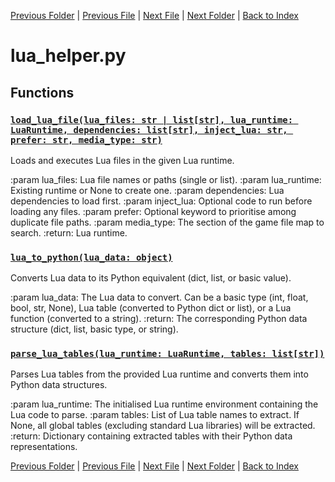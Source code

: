 [Previous Folder](../tools/update_icons.md) | [Previous File](echo.md) | [Next File](media_helper.md) | [Next Folder](../vehicles/vehicle_article.md) | [Back to Index](../../index.md)

# lua_helper.py

## Functions

### [`load_lua_file(lua_files: str | list[str], lua_runtime: LuaRuntime, dependencies: list[str], inject_lua: str, prefer: str, media_type: str)`](https://github.com/Vaileasys/pz-wiki_parser/blob/main/scripts/utils/lua_helper.py#L7)

Loads and executes Lua files in the given Lua runtime.

:param lua_files: Lua file names or paths (single or list).
:param lua_runtime: Existing runtime or None to create one.
:param dependencies: Lua dependencies to load first.
:param inject_lua: Optional code to run before loading any files.
:param prefer: Optional keyword to prioritise among duplicate file paths.
:param media_type: The section of the game file map to search.
:return: Lua runtime.

### [`lua_to_python(lua_data: object)`](https://github.com/Vaileasys/pz-wiki_parser/blob/main/scripts/utils/lua_helper.py#L56)

Converts Lua data to its Python equivalent (dict, list, or basic value).

:param lua_data: The Lua data to convert. Can be a basic type (int, float, bool, str, None), Lua table (converted to Python dict or list), or a Lua function (converted to a string).
:return: The corresponding Python data structure (dict, list, basic type, or string).

### [`parse_lua_tables(lua_runtime: LuaRuntime, tables: list[str])`](https://github.com/Vaileasys/pz-wiki_parser/blob/main/scripts/utils/lua_helper.py#L103)

Parses Lua tables from the provided Lua runtime and converts them into Python data structures.

:param lua_runtime: The initialised Lua runtime environment containing the Lua code to parse.
:param tables: List of Lua table names to extract. If None, all global tables (excluding standard Lua libraries) will be extracted.
:return: Dictionary containing extracted tables with their Python data representations.



[Previous Folder](../tools/update_icons.md) | [Previous File](echo.md) | [Next File](media_helper.md) | [Next Folder](../vehicles/vehicle_article.md) | [Back to Index](../../index.md)

